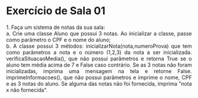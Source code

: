 # Exercício de Sala 01

<p align='justify'> 
    1. Faça um sistema de notas da sua sala:
    <br>a. Crie uma classe Aluno que possui 3 notas. Ao inicializar a classe, passe como parâmetro o CPF e o nome do aluno;
    <br>b. A classe possui 3 métodos: inicializarNota(nota,numeroProva) que tem como parâmetros a nota e o número (1,2,3) da nota a ser       inicializada. verificaSituacaoMedia(), que não possui parâmetros e retorna True se o aluno tem média acima de 7 e False caso               contrário. Se as 3 notas não foram inicializadas, imprima uma mensagem na tela e retorne False. imprimeInformacoes(), que não possui       parâmetros e imprime o nome, CPF e as 3 notas do aluno. Se alguma das notas não foi fornecida, imprima "nota x não fornecida".
</p>    
